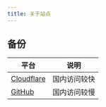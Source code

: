 ```yaml
---
title: 关于站点
---
```


<!-- ## 理念 -->

## 备份
| 平台 | 说明 |
| ------- | ---- |
| [Cloudflare](https://rik-like-github-io.pages.dev) | 国内访问较快 |
| [GitHub](https://rik-like.github.io/) | 国内访问较慢 |
